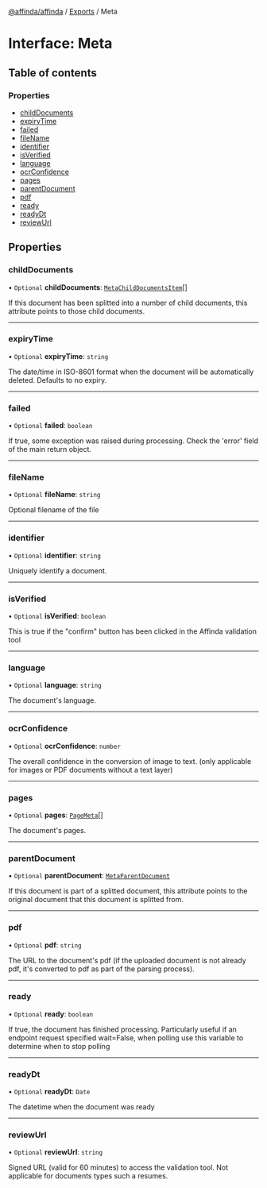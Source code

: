 [@affinda/affinda](../README.md) / [Exports](../modules.md) / Meta

# Interface: Meta

## Table of contents

### Properties

- [childDocuments](Meta.md#childdocuments)
- [expiryTime](Meta.md#expirytime)
- [failed](Meta.md#failed)
- [fileName](Meta.md#filename)
- [identifier](Meta.md#identifier)
- [isVerified](Meta.md#isverified)
- [language](Meta.md#language)
- [ocrConfidence](Meta.md#ocrconfidence)
- [pages](Meta.md#pages)
- [parentDocument](Meta.md#parentdocument)
- [pdf](Meta.md#pdf)
- [ready](Meta.md#ready)
- [readyDt](Meta.md#readydt)
- [reviewUrl](Meta.md#reviewurl)

## Properties

### childDocuments

• `Optional` **childDocuments**: [`MetaChildDocumentsItem`](MetaChildDocumentsItem.md)[]

If this document has been splitted into a number of child documents, this attribute points to those child documents.

___

### expiryTime

• `Optional` **expiryTime**: `string`

The date/time in ISO-8601 format when the document will be automatically deleted.  Defaults to no expiry.

___

### failed

• `Optional` **failed**: `boolean`

If true, some exception was raised during processing. Check the 'error' field of the main return object.

___

### fileName

• `Optional` **fileName**: `string`

Optional filename of the file

___

### identifier

• `Optional` **identifier**: `string`

Uniquely identify a document.

___

### isVerified

• `Optional` **isVerified**: `boolean`

This is true if the "confirm" button has been clicked in the Affinda validation tool

___

### language

• `Optional` **language**: `string`

The document's language.

___

### ocrConfidence

• `Optional` **ocrConfidence**: `number`

The overall confidence in the conversion of image to text.  (only applicable for images or PDF documents without a text layer)

___

### pages

• `Optional` **pages**: [`PageMeta`](PageMeta.md)[]

The document's pages.

___

### parentDocument

• `Optional` **parentDocument**: [`MetaParentDocument`](MetaParentDocument.md)

If this document is part of a splitted document, this attribute points to the original document that this document is splitted from.

___

### pdf

• `Optional` **pdf**: `string`

The URL to the document's pdf (if the uploaded document is not already pdf, it's converted to pdf as part of the parsing process).

___

### ready

• `Optional` **ready**: `boolean`

If true, the document has finished processing. Particularly useful if an endpoint request specified wait=False, when polling use this variable to determine when to stop polling

___

### readyDt

• `Optional` **readyDt**: `Date`

The datetime when the document was ready

___

### reviewUrl

• `Optional` **reviewUrl**: `string`

Signed URL (valid for 60 minutes) to access the validation tool.  Not applicable for documents types such a resumes.
